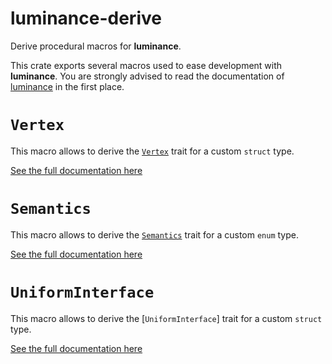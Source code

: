 # luminance-derive

<!-- cargo-sync-readme start -->

Derive procedural macros for **luminance**.

This crate exports several macros used to ease development with **luminance**. You are
strongly advised to read the documentation of [luminance] in the first place.

# `Vertex`

This macro allows to derive the [`Vertex`] trait for a custom `struct` type.

[See the full documentation here](https://docs.rs/luminance-derive/latest/vertex/index.html)

# `Semantics`

This macro allows to derive the [`Semantics`] trait for a custom `enum` type.

[See the full documentation here](https://docs.rs/luminance-derive/latest/semantics/index.html)

# `UniformInterface`

This macro allows to derive the [`UniformInterface`] trait for a custom `struct` type.

[See the full documentation here](https://docs.rs/luminance-derive/latest/uniform_interface/index.html)

[luminance]: https://docs.rs/luminance
[`Vertex`]: https://docs.rs/luminance/latest/luminance/vertex/trait.Vertex.html
[`Semantics`]: https://docs.rs/luminance/latest/luminance/vertex/trait.Semantics.html

<!-- cargo-sync-readme end -->

